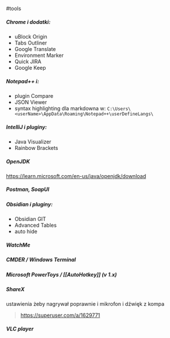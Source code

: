 #tools 

##### Chrome i dodatki:
- uBlock Origin
- Tabs Outliner
- Google Translate
- Environment Marker
- Quick JIRA
- Google Keep

##### Notepad++ i:
- plugin Compare
- JSON Viewer
- syntax highlighting dla markdowna w: 
`C:\Users\<userName>\AppData\Roaming\Notepad++\userDefineLangs\`

##### IntelliJ i pluginy:
- Java Visualizer
- Rainbow Brackets

##### OpenJDK
https://learn.microsoft.com/en-us/java/openjdk/download

##### Postman, SoapUI

##### Obsidian i pluginy:
- Obsidian GIT
- Advanced Tables
- auto hide

##### WatchMe

##### CMDER / Windows Terminal

##### Microsoft PowerToys / [[AutoHotkey]] (v 1.x)

##### ShareX
ustawienia żeby nagrywał poprawnie i mikrofon i dźwięk z kompa
>https://superuser.com/a/1629771

##### VLC player